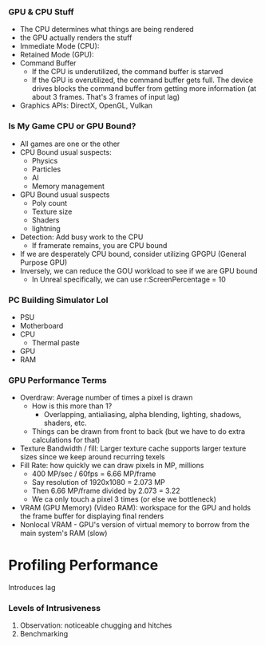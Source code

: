 ### GPU & CPU Stuff
- The CPU determines what things are being rendered
- the GPU actually renders the stuff
- Immediate Mode (CPU):
- Retained Mode (GPU):
- Command Buffer
	- If the CPU is underutilized, the command buffer is starved
	- If the GPU is overutilized, the command buffer gets full. The device drives blocks the command buffer from getting more information (at about 3 frames. That's 3 frames of input lag)
- Graphics APIs: DirectX, OpenGL, Vulkan

### Is My Game CPU or GPU Bound?
- All games are one or the other
- CPU Bound usual suspects:
	- Physics
	- Particles
	- AI
	- Memory management
- GPU Bound usual suspects
	- Poly count
	- Texture size
	- Shaders
	- lightning
- Detection: Add busy work to the CPU
	- If framerate remains, you are CPU bound
- If we are desperately CPU bound, consider utilizing GPGPU (General Purpose GPU)
- Inversely, we can reduce the GOU workload to see if we are GPU bound
	- In Unreal specifically, we can use r:ScreenPercentage = 10

### PC Building Simulator Lol
- PSU
- Motherboard
- CPU
	- Thermal paste
- GPU
- RAM

### GPU Performance Terms
- Overdraw: Average number of times a pixel is drawn
	- How is this more than 1?
		- Overlapping, antialiasing, alpha blending, lighting, shadows, shaders, etc.
	- Things can be drawn from front to back (but we have to do extra calculations for that)
- Texture Bandwidth / fill: Larger texture cache supports larger texture sizes since we keep around recurring texels
- Fill Rate: how quickly we can draw pixels in MP, millions
	- 400 MP/sec / 60fps = 6.66 MP/frame
	- Say resolution of 1920x1080 = 2.073 MP
	- Then 6.66 MP/frame divided by 2.073 = 3.22
	- We ca only touch a pixel 3 times (or else we bottleneck)
- VRAM (GPU Memory) (Video RAM): workspace for the GPU and holds the frame buffer for displaying final renders
- Nonlocal VRAM - GPU's version of virtual memory to borrow from the main system's RAM (slow)

# Profiling Performance

Introduces lag

### Levels of Intrusiveness
1. Observation: noticeable chugging and hitches
2. Benchmarking
